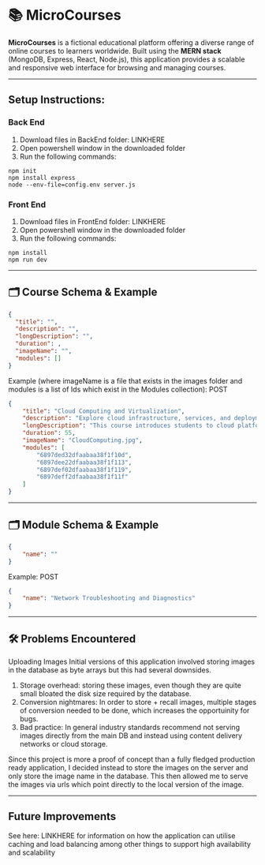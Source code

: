 # 📚 MicroCourses

**MicroCourses** is a fictional educational platform offering a diverse range of online courses to learners worldwide. Built using the **MERN stack** (MongoDB, Express, React, Node.js), this application provides a scalable and responsive web interface for browsing and managing courses.

---
## Setup Instructions:
### Back End

1. Download files in BackEnd folder: LINKHERE
2. Open powershell window in the downloaded folder
3. Run the following commands:
```
npm init
npm install express
node --env-file=config.env server.js
```

### Front End

1. Download files in FrontEnd folder: LINKHERE
2. Open powershell window in the downloaded folder
3. Run the following commands:

```
npm install
npm run dev
```

---
## 🗂️ Course Schema & Example

```json
{
  "title": "",
  "description": "",
  "longDescription": "",
  "duration": ,
  "imageName": "",
  "modules": []
}
```

Example (where imageName is a file that exists in the images folder and modules is a list of Ids which exist in the Modules collection):
POST
```json
{
    "title": "Cloud Computing and Virtualization",
    "description": "Explore cloud infrastructure, services, and deployment models.",
    "longDescription": "This course introduces students to cloud platforms such as AWS and Azure, covering virtualization, containerization, and cloud architecture. Students will gain hands-on experience with cloud services and deployment strategies.",
    "duration": 55,
    "imageName": "CloudComputing.jpg",
    "modules": [
        "6897ded32dfaabaa38f1f10d",
        "6897dee22dfaabaa38f1f113",
        "6897def02dfaabaa38f1f119",
        "6897deff2dfaabaa38f1f11f"
    ]
}
```
---

## 🗂️ Module Schema & Example
```json
{
    "name": ""
}
```

Example:
POST
```json
{
    "name": "Network Troubleshooting and Diagnostics"
}
```
---
## 🛠️ Problems Encountered

Uploading Images
Initial versions of this application involved storing images in the database as byte arrays but this had several downsides.
1. Storage overhead: storing these images, even though they are quite small bloated the disk size required by the database.
2. Conversion nightmares: In order to store + recall images, multiple stages of conversion needed to be done, which increases the opportuinity for bugs.
3. Bad practice: In general industry standards recommend not serving images directly from the main DB and instead using content delivery networks or cloud
    storage.

Since this project is more a proof of concept than a fully fledged production ready application, I decided instead to store the images on the server and only store the image name in the database. This then allowed me to serve the images via urls which point directly to the local version of the image.

---

## Future Improvements
See here: LINKHERE for information on how the application can utilise caching and load balancing among other things to support high availability and scalability
